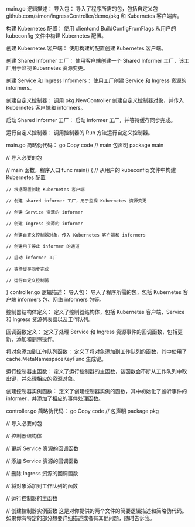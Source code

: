 main.go 逻辑描述：
导入包： 导入了程序所需的包，包括自定义包 github.com/simon/ingressController/demo/pkg 和 Kubernetes 客户端库。

构建 Kubernetes 配置： 使用 clientcmd.BuildConfigFromFlags 从用户的 kubeconfig 文件中构建 Kubernetes 配置。

创建 Kubernetes 客户端： 使用构建的配置创建 Kubernetes 客户端。

创建 Shared Informer 工厂： 使用客户端创建一个 Shared Informer 工厂，该工厂用于监视 Kubernetes 资源变更。

创建 Service 和 Ingress Informers： 使用工厂创建 Service 和 Ingress 资源的 informers。

创建自定义控制器： 调用 pkg.NewController 创建自定义控制器对象，并传入 Kubernetes 客户端和 informers。

启动 Shared Informer 工厂： 启动 informer 工厂，并等待缓存同步完成。

运行自定义控制器： 调用控制器的 Run 方法运行自定义控制器。

main.go 简略伪代码：
go
Copy code
// main 包声明
package main

// 导入必要的包

// main 函数，程序入口
func main() {
// 从用户的 kubeconfig 文件中构建 Kubernetes 配置

    // 根据配置创建 Kubernetes 客户端

    // 创建 shared informer 工厂，用于监视 Kubernetes 资源变更

    // 创建 Service 资源的 informer

    // 创建 Ingress 资源的 informer

    // 创建自定义控制器对象，传入 Kubernetes 客户端和 informers

    // 创建用于停止 informer 的通道

    // 启动 informer 工厂

    // 等待缓存同步完成

    // 运行自定义控制器

}
controller.go 逻辑描述：
导入包： 导入了程序所需的包，包括 Kubernetes 客户端 informers 包、网络 informers 包等。

控制器结构体定义： 定义了控制器结构体，包括 Kubernetes 客户端、Service 和 Ingress 资源列表器以及工作队列。

回调函数定义： 定义了处理 Service 和 Ingress 资源事件的回调函数，包括更新、添加和删除操作。

将对象添加到工作队列函数： 定义了将对象添加到工作队列的函数，其中使用了 cache.MetaNamespaceKeyFunc 生成键。

运行控制器主函数： 定义了运行控制器的主函数，该函数会不断从工作队列中取出键，并处理相应的资源对象。

创建控制器实例函数： 定义了创建控制器实例的函数，其中初始化了监听事件的 informer，并添加了相应的事件处理函数。

controller.go 简略伪代码：
go
Copy code
// 包声明
package pkg

// 导入必要的包

// 控制器结构体

// 更新 Service 资源的回调函数

// 添加 Service 资源的回调函数

// 删除 Ingress 资源的回调函数

// 将对象添加到工作队列的函数

// 运行控制器的主函数

// 创建控制器实例函数
这是对你提供的两个文件的简要逻辑描述和简略伪代码。如果你有特定的部分想要详细描述或者有其他问题，随时告诉我。
